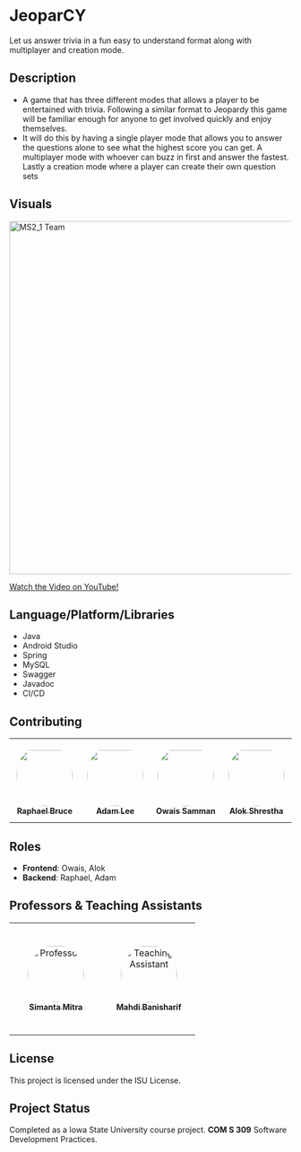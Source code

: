 # JeoparCY
Let us answer trivia in a fun easy to understand format along with multiplayer and creation mode.

## Description
- A game that has three different modes that allows a player to be entertained with trivia. Following a similar format to Jeopardy this game will be familiar enough for anyone to get involved quickly and enjoy themselves.
- It will do this by having a single player mode that allows you to answer the questions alone to see what the highest score you can get. A multiplayer mode with whoever can buzz in first and answer the fastest. Lastly a creation mode where a player can create their own question sets


## Visuals 

<p>
  <img src="https://github.com/msharif-isu/MS3_2/assets/169219030/ee54b295-3507-413a-9a24-264392ec5626" width="630" alt="MS2_1 Team"/>
</p>


<a href="https://www.youtube.com/watch?v=ILtfLlNfoOA&list=PL6BdlkdKLEB9h28E61p7hHIJW62bzfRjM&index=25" target="_blank">Watch the Video on YouTube!</a>


## Language/Platform/Libraries
- Java
- Android Studio
- Spring
- MySQL
- Swagger
- Javadoc
- CI/CD

## Contributing

<table>
<tr>
    <td align="center" style="word-wrap: break-word; width: 150px; height: 150px">
        <a href="https://github.com/Rap926">
          <img src="https://github.com/msharif-isu/MS3_2/assets/169219030/3fa56401-9d88-4f91-860b-a54d0de82fca" width="100" style="border-radius:50%; align-items:center; justify-content:center; overflow:hidden; padding-top:10px" alt=""/>
          <br />
          <sub style="font-size:14px"><b>Raphael Bruce</b></sub>
        </a>
    </td>
    <td align="center" style="word-wrap: break-word; width: 150px; height: 150px">
        <a href="https://github.com/AdamT-TLee">
          <img src="https://github.com/msharif-isu/MS3_2/assets/169219030/d3987e0a-c3f7-4230-a7a8-dbbe7aae9938" width="100" style="border-radius:50%; align-items:center; justify-content:center; overflow:hidden; padding-top:10px" alt=""/>
          <br />
          <sub style="font-size:14px"><b>Adam Lee</b></sub>
        </a>
    </td>
    <td align="center" style="word-wrap: break-word; width: 150px; height: 150px">
        <a href="#">
          <img src="https://github.com/msharif-isu/MS3_2/assets/169219030/ecc4b92b-8e7c-41a3-830d-9d84dd92f7e0" width="100" style="border-radius:50%; align-items:center; justify-content:center; overflow:hidden; padding-top:10px" alt=""/>
          <br />
          <sub style="font-size:14px"><b>Owais Samman</b></sub>
        </a>
    </td>
    <td align="center" style="word-wrap: break-word; width: 150px; height: 150px">
        <a href="#">
          <img src="https://github.com/msharif-isu/MS3_2/assets/169219030/c7d4f4b7-bc0e-4cd2-92e4-c43e1fdb170d" width="100" style="border-radius:50%; align-items:center; justify-content:center; overflow:hidden; padding-top:10px" alt=""/>
          <br />
          <sub style="font-size:14px"><b>Alok Shrestha</b></sub>
        </a>
    </td>
</tr>
</table>

## Roles
- **Frontend**: Owais, Alok
- **Backend**: Raphael, Adam
  
## Professors & Teaching Assistants

<table>
<tr>
    <td align="center" style="word-wrap: break-word; width: 150px; height: 200px">
        <a href="https://www.cs.iastate.edu/smitra">
          <img src="https://www.cs.iastate.edu/files/styles/people_thumb/public/people/profilepictures/dsc_0069.jpg" width="100" height="100" style="border-radius:50%; align-items:center; justify-content:center; overflow:hidden; padding-top:2px" alt="Professor"/>
          <br />
          <sub style="font-size:14px"><b>Simanta Mitra</b></sub>
        </a>
    </td>
    <td align="center" style="word-wrap: break-word; width: 150px; height: 200px">
        <a href="https://github.com/banisharifm">
          <img src="https://avatars.githubusercontent.com/u/41099498?v=4" width="100" height="100" style="border-radius:50%; align-items:center; justify-content:center; overflow:hidden; padding-top:2px" alt="Teaching Assistant"/>
          <br />
          <sub style="font-size:14px"><b>Mahdi Banisharif</b></sub>
        </a>
    </td>
</tr>
</table>


## License
This project is licensed under the ISU License.

## Project Status
Completed as a Iowa State University course project. **COM S 309** Software Development Practices.
